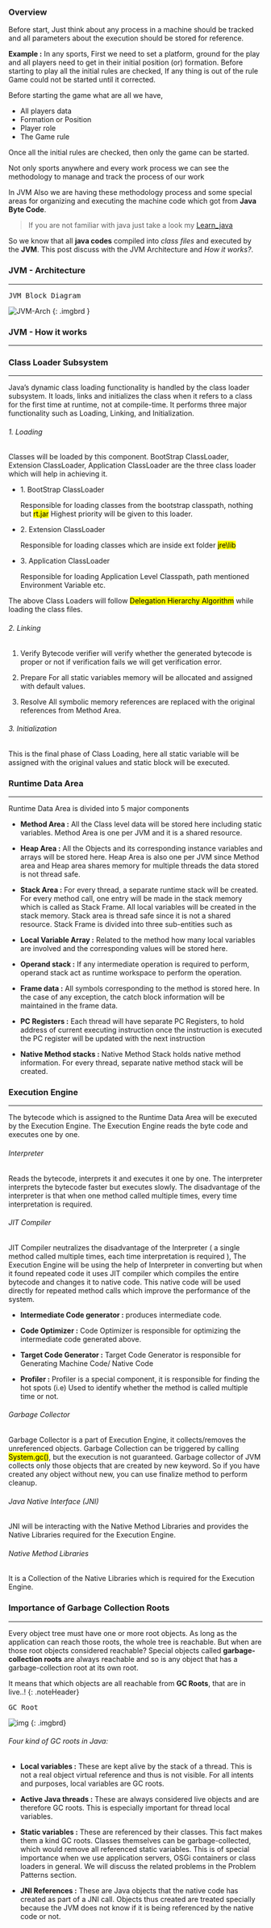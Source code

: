 ### Overview

Before start, Just think about any process in a machine should be tracked and all parameters
about the execution should be stored for reference. 

<p class="quickNote"><b>Example :</b>
In any sports, First we need to set a platform, ground for the play and all players need to get in their 
initial position (or) formation. Before starting to play all the initial rules are checked, If any thing is out of the rule Game could not be started until it corrected. 

Before starting the game what are all we have,

- All players data
- Formation or Position
- Player role
- The Game rule

Once all the initial rules are checked, then only the game can be started.
</p>
<p class="noteHeader">Not only sports anywhere and every work process we can see the methodology to manage and track the process of our work</p>

In JVM Also we are having these methodology process and some special areas for organizing and executing the machine code 
which got from **Java Byte Code**. 

> If you are not familiar with java just take a look my <a class="link" href="https://github.com/Bhanuchander210/Learn_Java">Learn_java</a>   

So we know that all **java codes** compiled into *class files* and executed by the **JVM**. This post discuss with the JVM
Architecture and *How it works?*.
 
### JVM - Architecture
<hr>


<kbd class="imgtitle">JVM Block Diagram</kbd>

![JVM-Arch](/images/post_img/JVM-Architecture.png)
{: .imgbrd }

### JVM - How it works
<hr>

### Class Loader Subsystem
<hr>

Java’s dynamic class loading functionality is handled by the class loader subsystem. It loads, links and initializes the class when it refers to a class for the first time at runtime, not at compile-time. It performs three major functionality such as Loading, Linking, and Initialization.

###### 1. Loading 

Classes will be loaded by this component. BootStrap ClassLoader, Extension ClassLoader, Application ClassLoader are the three class loader which will help in achieving it.

- <p class="noteHeader">1. BootStrap ClassLoader</p>
    Responsible for loading classes from the bootstrap classpath, nothing but <mark>rt.jar</mark> Highest priority will be given to this loader.
- <p class="noteHeader">2. Extension ClassLoader</p>
    Responsible for loading classes which are inside ext folder <mark>jre\lib</mark>
- <p class="noteHeader">3. Application ClassLoader</p>
    Responsible for loading Application Level Classpath, path mentioned Environment Variable etc.

The above Class Loaders will follow <mark>Delegation Hierarchy Algorithm</mark> while loading the class files.

###### 2. Linking

1. Verify
Bytecode verifier will verify whether the generated bytecode is proper or not if verification fails we will get verification error.

2. Prepare 
For all static variables memory will be allocated and assigned with default values.

3. Resolve 
All symbolic memory references are replaced with the original references from Method Area.

###### 3. Initialization

This is the final phase of Class Loading, here all static variable will be assigned with the original values and static block will be executed.

### Runtime Data Area
<hr>

Runtime Data Area is divided into 5 major components

- **Method Area :**
    All the Class level data will be stored here including static variables. Method Area is one per JVM and it is a shared resource.
    
- **Heap Area :**
    All the Objects and its corresponding instance variables and arrays will be stored here. Heap Area is also one per JVM since Method area and Heap area shares memory for multiple threads the data stored is not thread safe.

- **Stack Area :**
    For every thread, a separate runtime stack will be created. For every method call, one entry will be made in the stack memory which is called as Stack Frame. All local variables will be created in the stack memory. Stack area is thread safe since it is not a shared resource. Stack Frame is divided into three sub-entities such as

- **Local Variable Array :**
    Related to the method how many local variables are involved and the corresponding values will be stored here.

- **Operand stack :** 
    If any intermediate operation is required to perform, operand stack act as runtime workspace to perform the operation.

- **Frame data :**
    All symbols corresponding to the method is stored here. In the case of any exception, the catch block information will be maintained in the frame data.

- **PC Registers :**
    Each thread will have separate PC Registers, to hold address of current executing instruction once the instruction is executed the PC register will be updated with the next instruction

- **Native Method stacks :**
    Native Method Stack holds native method information. For every thread, separate native method stack will be created.

### Execution Engine
<hr>

The bytecode which is assigned to the Runtime Data Area will be executed by the Execution Engine. The Execution Engine reads the byte code and executes one by one.

###### Interpreter

Reads the bytecode, interprets it and executes it one by one. The interpreter interprets the bytecode faster but executes slowly. The disadvantage of the interpreter is that when one method called multiple times, every time interpretation is required.

###### JIT Compiler
JIT Compiler neutralizes the disadvantage of the Interpreter ( a single method called multiple times, each time interpretation is required ), The Execution Engine will be using the help of Interpreter in converting but when it found repeated code it uses JIT compiler which compiles the entire bytecode and changes it to native code.  This native code will be used directly for repeated method calls which improve the performance of the system.

- **Intermediate Code generator :**
    produces intermediate code.

- **Code Optimizer :**
    Code Optimizer is responsible for optimizing the intermediate code generated above.

- **Target Code Generator :**
    Target Code Generator is responsible for Generating Machine Code/ Native Code

- **Profiler :** 
    Profiler is a special component, it is responsible for finding the hot spots (i.e) Used to identify whether the method is called multiple time or not.

###### Garbage Collector 
Garbage Collector is a part of Execution Engine, it collects/removes the unreferenced objects. Garbage Collection can be triggered by calling <mark>System.gc()</mark>, but the execution is not guaranteed. Garbage collector of JVM collects only those objects that are created by new keyword. So if you have created any object without new, you can use finalize method to perform cleanup.

###### Java Native Interface (JNI)  
JNI will be interacting with the Native Method Libraries and provides the Native Libraries required for the Execution Engine.

###### Native Method Libraries 
It is a Collection of the Native Libraries which is required for the Execution Engine.

### Importance of Garbage Collection Roots
<hr>

Every object tree must have one or more root objects. 
As long as the application can reach those roots, the whole tree is reachable. 
But when are those root objects considered reachable? Special objects called **garbage-collection roots** are always 
reachable and so is any object that has a garbage-collection root at its own root.

It means that which objects are all reachable from **GC Roots**, that are in live..!
{: .noteHeader}

<kbd class="imgtitle">GC Root</kbd>

![img](/images/post_img/class_loaders.jpg)
{: .imgbrd}


###### Four kind of GC roots in Java:

- **Local variables :** These are kept alive by the stack of a thread. This is not a real object virtual reference and thus is not visible. For all intents and purposes, local variables are GC roots.
- **Active Java threads :** These are always considered live objects and are therefore GC roots. This is especially important for thread local variables.
- **Static variables :** These are referenced by their classes. This fact makes them a kind GC roots. 
Classes themselves can be garbage-collected, which would remove all referenced static variables. This is of special importance when we use application servers, OSGi containers or class loaders in general.
We will discuss the related problems in the Problem Patterns section.

- **JNI References :** These are Java objects that the native code has created as part of a JNI call. 
Objects thus created are treated specially because the JVM does not know if it is being referenced by the native code or not.